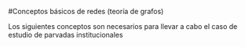 #Conceptos básicos de redes (teoría de grafos) 

Los siguientes conceptos son necesarios para llevar a cabo el caso de estudio de parvadas institucionales
